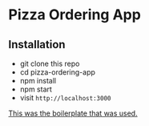 # Pizza Ordering App

## Installation

* git clone this repo
* cd pizza-ordering-app
* npm install
* npm start
* visit `http://localhost:3000`

[This was the boilerplate that was used.](https://www.robinwieruch.de/react-apollo-client-example)
